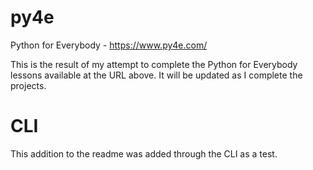 # py4e
Python for Everybody - https://www.py4e.com/

This is the result of my attempt to complete the Python for Everybody lessons available at the URL above. It will be updated as I complete the projects.

# CLI

This addition to the readme was added through the CLI as a test.
